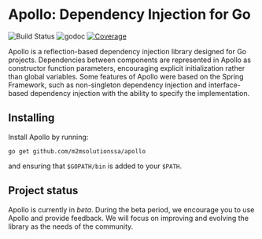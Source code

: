 # Apollo: Dependency Injection for Go

![Build Status](https://travis-ci.com/m2msolutionssa/apollo.svg?branch=master)
![godoc](https://godoc.org/github.com/m2msolutionssa/apollo?status.svg)
[![Coverage](https://codecov.io/gh/m2msolutionssa/apollo/branch/master/graph/badge.svg)](https://codecov.io/gh/m2msolutionssa/apollo)

Apollo is a reflection-based dependency injection library designed for Go projects.
Dependencies between components are represented in Apollo as constructor function 
parameters, encouraging explicit initialization rather than global variables.
Some features of Apollo were based on the Spring Framework, such as non-singleton 
dependency injection and interface-based dependency injection with the ability to specify the implementation.

## Installing

Install Apollo by running:

```shell
go get github.com/m2msolutionssa/apollo
```
and ensuring that `$GOPATH/bin` is added to your `$PATH`.

## Project status

Apollo is currently in *beta*. During the beta period, we encourage you to use Apollo and provide feedback. 
We will focus on improving and evolving the library as the needs of the community.

